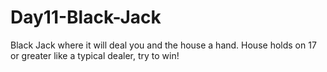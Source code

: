 # Day11-Black-Jack
Black Jack where it will deal you and the house a hand. House holds on 17 or greater like a typical dealer, try to win!
